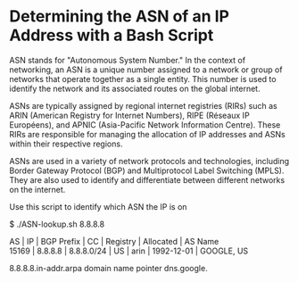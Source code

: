 # Determining the ASN of an IP Address with a Bash Script

ASN stands for "Autonomous System Number." In the context of networking, an ASN is a unique number assigned to a network or group of networks that operate together as a single entity. This number is used to identify the network and its associated routes on the global internet.

ASNs are typically assigned by regional internet registries (RIRs) such as ARIN (American Registry for Internet Numbers), RIPE (Réseaux IP Européens), and APNIC (Asia-Pacific Network Information Centre). These RIRs are responsible for managing the allocation of IP addresses and ASNs within their respective regions.

ASNs are used in a variety of network protocols and technologies, including Border Gateway Protocol (BGP) and Multiprotocol Label Switching (MPLS). They are also used to identify and differentiate between different networks on the internet.

Use this script to identify which ASN the IP is on

$ ./ASN-lookup.sh 8.8.8.8

AS      | IP               | BGP Prefix          | CC | Registry | Allocated  | AS Name <BR>
15169   | 8.8.8.8          | 8.8.8.0/24          | US | arin     | 1992-12-01 | GOOGLE, US

8.8.8.8.in-addr.arpa domain name pointer dns.google.

